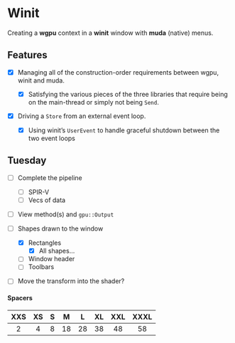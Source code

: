 # Winit

Creating a **wgpu** context in a **winit** window with **muda** (native) menus.



## Features

- [x] Managing all of the construction-order requirements between wgpu, winit and muda.
  
  - [x] Satisfying the various pieces of the three libraries that require being on the main-thread or simply not being `Send`.
- [x] Driving a `Store` from an external event loop.
  - [x] Using winit’s `UserEvent` to handle graceful shutdown between the two event loops







## Tuesday



- [ ] Complete the pipeline
  - [ ] SPIR-V
  - [ ] Vecs of data
- [ ] View method(s) and `gpu::Output`
- [ ] Shapes drawn to the window
  - [x] Rectangles
    - [x] All shapes…
  
  - [ ] Window header
  - [ ] Toolbars
  
- [ ] Move the transform into the shader?





#### Spacers


| XXS  |  XS  |  S   |  M   |  L   |  XL  | XXL  | XXXL |
| :--: | :--: | :--: | :--: | :--: | :--: | :--: | :--: |
|  2   |  4   |  8   |  18  |  28  |  38  |  48  |  58  |

